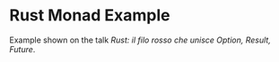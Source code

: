 # Rust Monad Example

Example shown on the talk *Rust: il filo rosso che unisce Option, Result, Future*.
